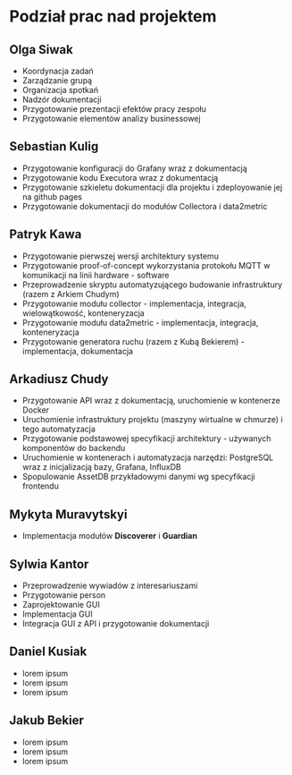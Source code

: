 # Podział prac nad projektem

## Olga Siwak

- Koordynacja zadań
- Zarządzanie grupą
- Organizacja spotkań
- Nadzór dokumentacji
- Przygotowanie prezentacji efektów pracy zespołu
- Przygotowanie elementów analizy businessowej

## Sebastian Kulig

- Przygotowanie konfiguracji do Grafany wraz z dokumentacją
- Przygotowanie kodu Executora wraz z dokumentacją
- Przygotowanie szkieletu dokumentacji dla projektu i zdeployowanie jej na github pages
- Przygotowanie dokumentacji do modułów Collectora i data2metric

## Patryk Kawa

- Przygotowanie pierwszej wersji architektury systemu
- Przygotowanie proof-of-concept wykorzystania protokołu MQTT w komunikacji na linii hardware - software
- Przeprowadzenie skryptu automatyzującego budowanie infrastruktury (razem z Arkiem Chudym)
- Przygotowanie modułu collector - implementacja, integracja, wielowątkowość, konteneryzacja
- Przygotowanie modułu data2metric - implementacja, integracja, konteneryzacja
- Przygotowanie generatora ruchu (razem z Kubą Bekierem) - implementacja, dokumentacja

## Arkadiusz Chudy

- Przygotowanie API wraz z dokumentacją, uruchomienie w kontenerze Docker
- Uruchomienie infrastruktury projektu (maszyny wirtualne w chmurze) i tego automatyzacja
- Przygotowanie podstawowej specyfikacji architektury - używanych komponentów do backendu
- Uruchomienie w kontenerach i automatyzacja narzędzi: PostgreSQL wraz z inicjalizacją bazy, Grafana, InfluxDB
- Spopulowanie AssetDB przykładowymi danymi wg specyfikacji frontendu

## Mykyta Muravytskyi

- Implementacja modułów **Discoverer** i **Guardian**

## Sylwia Kantor

- Przeprowadzenie wywiadów z interesariuszami
- Przygotowanie person
- Zaprojektowanie GUI
- Implementacja GUI
- Integracja GUI z API i przygotowanie dokumentacji

## Daniel Kusiak

- lorem ipsum
- lorem ipsum
- lorem ipsum

## Jakub Bekier

- lorem ipsum
- lorem ipsum
- lorem ipsum
